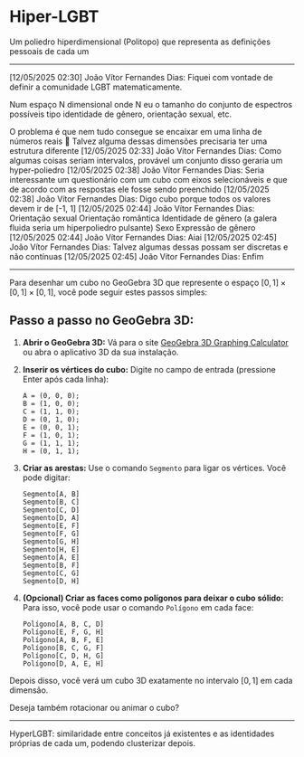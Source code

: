 # Hiper-LGBT

Um poliedro hiperdimensional (Politopo) que representa as definições pessoais de cada um

---

[12/05/2025 02:30] João Vítor Fernandes Dias: Fiquei com vontade de definir a comunidade LGBT matematicamente.

Num espaço N dimensional onde N eu o tamanho do conjunto de espectros possíveis tipo identidade de gênero, orientação sexual, etc.

O problema é que nem tudo consegue se encaixar em uma linha de números reais 🤔
Talvez alguma dessas dimensões precisaria ter uma estrutura diferente
[12/05/2025 02:33] João Vítor Fernandes Dias: Como algumas coisas seriam intervalos, provável um conjunto disso geraria um hyper-poliedro
[12/05/2025 02:38] João Vítor Fernandes Dias: Seria interessante um questionário com um cubo com eixos selecionáveis e que de acordo com as respostas ele fosse sendo preenchido
[12/05/2025 02:38] João Vítor Fernandes Dias: Digo cubo porque todos os valores devem ir de [-1, 1]
[12/05/2025 02:44] João Vítor Fernandes Dias: Orientação sexual
Orientação romântica
Identidade de gênero (a galera fluida seria um hiperpoliedro pulsante)
Sexo
Expressão de gênero
[12/05/2025 02:44] João Vítor Fernandes Dias: Aiai
[12/05/2025 02:45] João Vítor Fernandes Dias: Talvez algumas dessas possam ser discretas e não contínuas
[12/05/2025 02:45] João Vítor Fernandes Dias: Enfim

---

Para desenhar um cubo no GeoGebra 3D que represente o espaço $[0,1] \times [0,1] \times [0,1]$, você pode seguir estes passos simples:

## **Passo a passo no GeoGebra 3D:**

1. **Abrir o GeoGebra 3D:**
   Vá para o site [GeoGebra 3D Graphing Calculator](https://www.geogebra.org/3d) ou abra o aplicativo 3D da sua instalação.

2. **Inserir os vértices do cubo:**
   Digite no campo de entrada (pressione Enter após cada linha):

   ```geogebra
   A = (0, 0, 0);
   B = (1, 0, 0);
   C = (1, 1, 0);
   D = (0, 1, 0);
   E = (0, 0, 1);
   F = (1, 0, 1);
   G = (1, 1, 1);
   H = (0, 1, 1);
   ```

3. **Criar as arestas:**
   Use o comando `Segmento` para ligar os vértices. Você pode digitar:

   ```geogebra
   Segmento[A, B]
   Segmento[B, C]
   Segmento[C, D]
   Segmento[D, A]
   Segmento[E, F]
   Segmento[F, G]
   Segmento[G, H]
   Segmento[H, E]
   Segmento[A, E]
   Segmento[B, F]
   Segmento[C, G]
   Segmento[D, H]
   ```

4. **(Opcional) Criar as faces como polígonos para deixar o cubo sólido:**
   Para isso, você pode usar o comando `Polígono` em cada face:

   ```geogebra
   Polígono[A, B, C, D]
   Polígono[E, F, G, H]
   Polígono[A, B, F, E]
   Polígono[B, C, G, F]
   Polígono[C, D, H, G]
   Polígono[D, A, E, H]
   ```

Depois disso, você verá um cubo 3D exatamente no intervalo $[0,1]$ em cada dimensão.

Deseja também rotacionar ou animar o cubo?

---

HyperLGBT: similaridade entre conceitos já existentes e as identidades próprias de cada um, podendo clusterizar depois.
